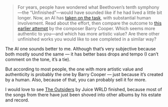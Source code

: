 > For years, people have wondered what Beethoven’s tenth symphony—the “Unfinished”—would have sounded like if he had lived a little bit longer. Now, an AI has [taken on the task](https://www.beethovenx-ai.com)<!--They’re website renders terrible on Gecko btw-->, with substantial human involvement. Read about the effort, then compare the outcome to [this earlier attempt](https://www.youtube.com/watch?v=C-9MbCLsbSg) by the composer Barry Cooper. Which seems more authentic to you—and which has more artistic value? Are there other unfinished works you would like to see completed in a similar way?

The AI one sounds better to me. Although that’s very subjective because both mostly sound the same — it has better bass drops and tempo (I can’t comment on the tone, it’s a tie).

But according to most people, the one with more artistic value and authenticity is probably the one by Barry Cooper — just because it’s created by a human. Also, because of that, you can probably sell it for more.

I would love to see [The Outsiders](https://open.spotify.com/playlist/58LGoQGFnbNb9PqDTrLfrT) by Juice WRLD finished, because most of the songs from there have just been shoved into other albums by his estate and record.
